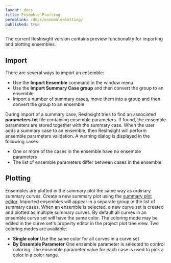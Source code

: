 ```yaml
---
layout: docs
title: Ensemble Plotting
permalink: /docs/ensembleplotting/
published: true
---
```

The current ResInsight version contains preview functionality for importing and plotting ensembles.

## Import
There are several ways to import an ensemble:
- Use the **Import Ensemble** command in the window menu
- Use the **Import Summary Case group** and then convert the group to an ensemble
- Import a number of summary cases, move them into a group and then convert the group to an ensemble

During import of a summary case, ResInsight tries to find an associated **parameters.txt** file containing ensemble parameters. If found, the ensemble parameters are stored together with the summary case. When the user adds a summary case to an ensemble, then ResInsight will perform ensemble parameters validation. A warning dialog is displayed in the following cases:
- One or more of the cases in the ensemble have no ensemble parameters
- The list of ensemble parameters differ between cases in the ensemble

## Plotting
Ensembles are plotted in the summary plot the same way as ordinary summary curves. Create a new summary plot using the [summary plot editor]({{site.baseurl}}/docs/summaryploteditor). Imported ensembles will appear in a separate group in the list of summary cases. When an ensemble is selected, a new curve set is created and plotted as multiple summary curves. By default all curves in an ensemble curve set will have the same color. The coloring mode may be edited in the curve set's property editor in the project plot tree view. Two coloring modes are available:
- **Single color** Use the same color for all curves in a curve set
- **By Ensemble Parameter** One ensemble parameter is selected to control coloring. The ensemble parameter value for each case is used to pick a color in a color range.

